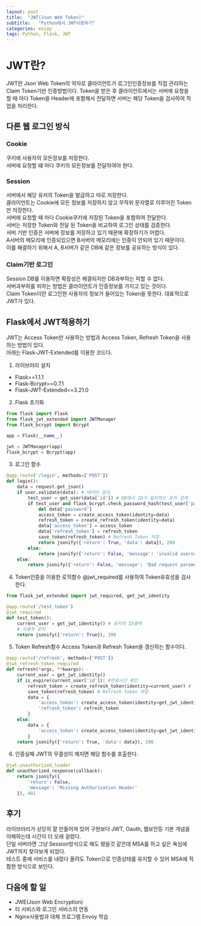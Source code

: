 ```yaml
---
layout: post
title:  "JWT(Json Web Token)"
subtitle:   "Python에서 JWT사용하기"
categories: essay
tags: Python, Flask, JWT
---
```


# JWT란?
JWT란 Json Web Token의 약자로 클라이언트가 로그인인증정보를 직접 관리하는 Claim Token기반 인증방법이다.
Token을 받은 후 클라이언트에서는 서버에 요청을 할 때 마다 Token을 Header에 포함해서 전달하면 서버는 해당 Token을 검사하여 작업을 처리한다.


## 다른 웹 로그인 방식
### Cookie
쿠키에 사용자의 모든정보를 저장한다.  
서버에 요청할 떄 마다 쿠키의 모든정보를 전달하여야 한다.  

### Session
서버에서 해당 유저의 Token을 발급하고 따로 저장한다.  
클라이언트는 Cookie에 모든 정보를 저장하지 않고 무작위 문자열로 이루어진 Token만 저장한다.  
서버에 요청할 때 마다 Cookie쿠키에 저장된 Token을 포함하여 전달한다.  
서버는 저장한 Token와 전달 된 Token을 비교하여 로그인 상태를 검증한다.  
서버 기반 인증은 서버에 정보를 저장하고 있기 때문에 확장하기가 어렵다.  
A서버의 메모리에 인증되있으면 B서버의 메모리에는 인증이 안되어 있기 때문이다.  
이를 해결하기 위해서 A, B서버가 같은 DB에 같은 정보를 공유하는 방식이 있다.

### Claim기반 로그인
Session DB를 이용하면 확장성은 해결되지만 DB과부하는 피할 수 없다.  
서버과부하를 피하는 방법은 클라이언트가 인증정보를 가지고 있는 것이다.  
Claim Token이란 로그인한 사용자의 정보가 들어있는 Token을 뜻한다. 대표적으로 JWT가 있다.


## Flask에서 JWT적용하기
JWT는 Access Token만 사용하는 방법과 Access Token, Refresh Token을 사용하는 방법이 있다.  
아래는 Flask-JWT-Extended를 이용한 코드다.  

1. 라이브러리 설치
  - Flask==1.1.1
  - Flask-Bcrypt==0.7.1
  - Flask-JWT-Extended==3.21.0

2. Flask 초기화
```python
from flask import Flask
from flask_jwt_extended import JWTManager
from flask_bcrypt import Bcrypt

app = Flask(__name__)

jwt = JWTManager(app)
flask_bcrypt = Bcrypt(app)
```

3. 로그인 함수
```python
@app.route('/login', methods=['POST'])
def login():
    data = request.get_json()
    if user.validate(data): # 데이터 검사
        test_user = get_user(data['id']) # DB에서 ID가 일치하는 유저 검색
        if test_user and flask_bcrypt.check_password_hash(test_user['password'], data['password']):
            del data['password']
            access_token = create_access_token(identity=data)
            refresh_token = create_refresh_token(identity=data)
            data['access_token'] = access_token
            data['refresh_token'] = refresh_token
            save_token(refresh_token) # Refresh Token 저장
            return jsonify({'return': True, 'data': data}), 200
        else:
            return jsonify({'return': False, 'message': 'invalid username or password'}), 401
    else:
        return jsonify({'return': False, 'message': 'Bad request parameters'}), 400
```

4. Token인증을 이용한 로직함수
@jwt_required를 사용하여 Token유효성을 검사한다.
```python
from flask_jwt_extended import jwt_required, get_jwt_identity

@app.route('/test_token')
@jwt_required
def test_token():
    current_user = get_jwt_identity() # 유저의 ID출력
    # 사용자 로직
    return jsonify({'return': True}), 200
```

5. Token Refresh함수
Access Token과 Refresh Token을 갱신하는 함수이다.
```python
@app.route('/refresh', methods=['POST'])
@jwt_refresh_token_required
def refresh(*args, **kwargs):
    current_user = get_jwt_identity()
    if is_expire(current_user['id']): #만료시간 확인
        refresh_token = create_refresh_token(identity=current_user) # 갱신
        save_token(refresh_token) # Refresh Token 저장
        data = {
            'access_token': create_access_token(identity=get_jwt_identity()),
            'refresh_token': refresh_token
        }
    else:
        data = {
            'access_token': create_access_token(identity=get_jwt_identity())
        }
    return jsonify({'return': True, 'data': data}), 200
```

6. 인증실패 
JWT의 무결성이 깨지면 해당 함수를 호출한다.
```python
@jwt.unauthorized_loader
def unauthorized_response(callback):
    return jsonify({
        'return': False,
        'message': 'Missing Authorization Header'
    }), 401
```

## 후기
라이브러리가 상당히 잘 만들어져 있어 구현보다 JWT, Oauth, 웹보안등 기본 개념을 이해하는데 시간이 더 오래 걸렸다.  
단일 서버라면 그냥 Session방식으로 해도 됐을것 같은데 MSA를 하고 싶은 욕심에 JWT까지 찾아보게 되었다.  
테스트 중에 서비스를 내렸다 올려도 Token으로 인증상태를 유지할 수 있어 MSA에 적합한 방식으로 보인다.  

## 다음에 할 일
- JWE(Json Web Encryption)
- 타 서비스와 로그인 서비스의 연동
- Nginx사용법과 대체 프로그램 Envoy 학습